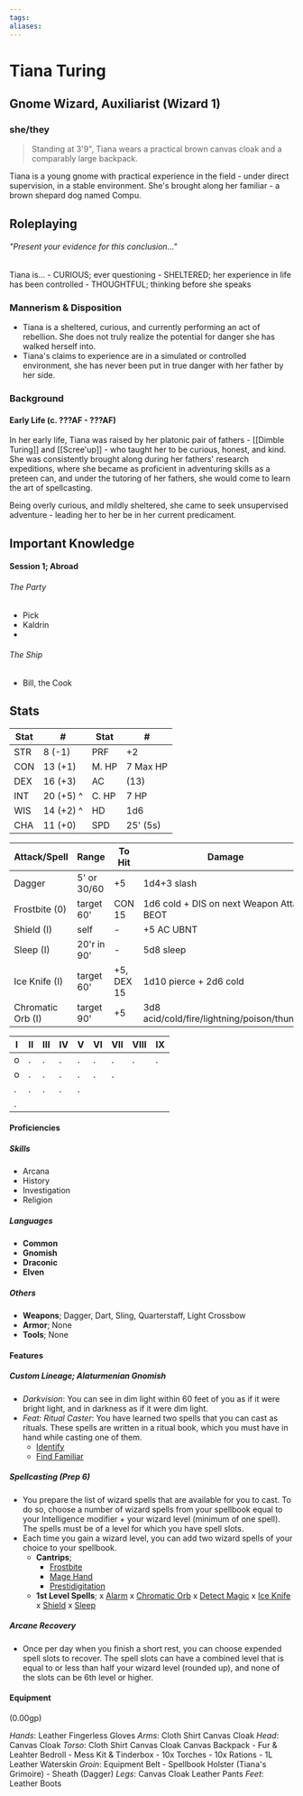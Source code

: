 ```yaml
---
tags:
aliases:
---
```

# Tiana Turing
## Gnome Wizard, Auxiliarist (Wizard 1)
### she/they

> Standing at 3'9", Tiana wears a practical brown canvas cloak and a comparably large backpack.

Tiana is a young gnome with practical experience in the field - under direct supervision, in a stable environment. She's brought along her familiar - a brown shepard dog named Compu.

## Roleplaying
###### "Present your evidence for this conclusion..."
Tiana is...
	- CURIOUS; ever questioning
	- SHELTERED; her experience in life has been controlled 
	- THOUGHTFUL; thinking before she speaks

### Mannerism & Disposition

- Tiana is a sheltered, curious, and currently performing an act of rebellion. She does not truly realize the potential for danger she has walked herself into.
- Tiana's claims to experience are in a simulated or controlled environment, she has never been put in true danger with her father by her side.

### Background
#### Early Life (c. ???AF - ???AF)
In her early life, Tiana was raised by her platonic pair of fathers - [[Dimble Turing]] and [[Scree'up]] - who taught her to be curious, honest, and kind. She was consistently brought along during her fathers' research expeditions, where she became as proficient in adventuring skills as a preteen can, and under the tutoring of her fathers, she would come to learn the art of spellcasting.

Being overly curious, and mildly sheltered, she came to seek unsupervised adventure - leading her to her be in her current predicament.

## Important Knowledge
#### Session 1; Abroad
###### The Party
- Pick
- Kaldrin
- 
###### The Ship
- Bill, the Cook

## Stats

| Stat | #         | Stat  | #        |
| ---- | --------- | ----- | -------- |
| STR  | 8  (-1)   | PRF   | +2       |
| CON  | 13 (+1)   | M. HP | 7 Max HP |
| DEX  | 16 (+3)   | AC    | (13)     |
| INT  | 20 (+5) ^ | C. HP | 7 HP     |
| WIS  | 14 (+2) ^ | HD    | 1d6      |
| CHA  | 11 (+0)   | SPD   | 25' (5s) |

| Attack/Spell      | Range       | To Hit     | Damage                                      |
| ----------------- | ----------- | ---------- | ------------------------------------------- |
| Dagger            | 5' or 30/60 | +5         | 1d4+3 slash                                 |
| Frostbite     (0) | target 60'  | CON 15     | 1d6 cold + DIS on next Weapon Attack BEOT   |
| Shield        (I) | self        | -          | +5 AC UBNT                                  |
| Sleep         (I) | 20'r in 90' | -          | 5d8 sleep                                   |
| Ice Knife     (I) | target 60'  | +5, DEX 15 | 1d10 pierce + 2d6 cold                      |
| Chromatic Orb (I) | target 90'  | +5         | 3d8 acid/cold/fire/lightning/poison/thunder |

| I   | II  | III | IV  | V   | VI  | VII | VIII | IX  |
| --- | --- | --- | --- | --- | --- | --- | ---- | --- |
| o   | .   | .   | .   | .   | .   | .   | .    | .   |
| o   | .   | .   | .   | .   | .   | .   |      |     |
| .   | .   | .   | .   | .   |     |     |      |     |
| .   |     |     |     |     |     |     |      |     |

#### Proficiencies
##### Skills
- Arcana
- History
- Investigation
- Religion
##### Languages
- **Common**
- **Gnomish**
- **Draconic**
- **Elven**
##### Others
- **Weapons**; Dagger, Dart, Sling, Quarterstaff, Light Crossbow
- **Armor**; None
- **Tools**; None

#### Features
##### Custom Lineage; Alaturmenian Gnomish
- *Darkvision*: You can see in dim light within 60 feet of you as if it were bright light, and in darkness as if it were dim light.
- *Feat: Ritual Caster*: You have learned two spells that you can cast as rituals. These spells are written in a ritual book, which you must have in hand while casting one of them.
	- [Identify](https://dnd5e.wikidot.com/spell:identify)
	- [Find Familiar](https://dnd5e.wikidot.com/spell:find-familiar)

##### Spellcasting (Prep 6)
- You prepare the list of wizard spells that are available for you to cast. To do so, choose a number of wizard spells from your spellbook equal to your Intelligence modifier + your wizard level (minimum of one spell). The spells must be of a level for which you have spell slots.
- Each time you gain a wizard level, you can add two wizard spells of your choice to your spellbook.
	- **Cantrips**;
		- [Frostbite](https://dnd5e.wikidot.com/spell:frostbite)
		- [Mage Hand](https://dnd5e.wikidot.com/spell:mage-hand)
		- [Prestidigitation](https://dnd5e.wikidot.com/spell:prestidigitation)
	- **1st Level Spells**;
		x [Alarm](https://dnd5e.wikidot.com/spell:alarm)
		x [Chromatic Orb](https://dnd5e.wikidot.com/spell:chromatic-orb)
		x [Detect Magic](https://dnd5e.wikidot.com/spell:detect-magic)
		x [Ice Knife](https://dnd5e.wikidot.com/spell:ice-knife)
		x [Shield](https://dnd5e.wikidot.com/spell:shield)
		x [Sleep](https://dnd5e.wikidot.com/spell:sleep)

##### Arcane Recovery
- Once per day when you finish a short rest, you can choose expended spell slots to recover. The spell slots can have a combined level that is equal to or less than half your wizard level (rounded up), and none of the slots can be 6th level or higher.

#### Equipment
(0.00gp)

*Hands*: 
	Leather Fingerless Gloves
*Arms*: 
	Cloth Shirt
	Canvas Cloak
*Head*:
	Canvas Cloak
*Torso*:
	Cloth Shirt
	Canvas Cloak
	Canvas Backpack
		- Fur & Leahter Bedroll
		- Mess Kit & Tinderbox
		- 10x Torches
		- 10x Rations
		- 1L Leather Waterskin
*Groin*:
	Equipment Belt
		- Spellbook Holster (Tiana's Grimoire)
		- Sheath (Dagger)
*Legs*:
	Canvas Cloak
	Leather Pants
*Feet*:
	Leather Boots